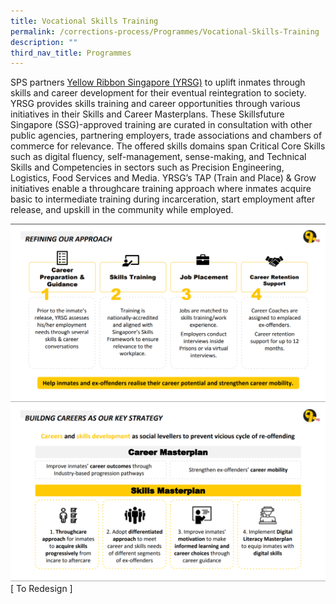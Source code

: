 ```yaml
---
title: Vocational Skills Training
permalink: /corrections-process/Programmes/Vocational-Skills-Training
description: ""
third_nav_title: Programmes
---
```

SPS partners [Yellow Ribbon Singapore (YRSG)](https://www.yellowribbon.gov.sg/) to uplift inmates through skills and career development for their eventual reintegration to society. YRSG provides skills training and career opportunities through various initiatives in their Skills and Career Masterplans. These Skillsfuture Singapore (SSG)-approved training are curated in consultation with other public agencies, partnering employers, trade associations and chambers of commerce for relevance. The offered skills domains span Critical Core Skills such as digital fluency, self-management, sense-making, and Technical Skills and Competencies in sectors such as Precision Engineering, Logistics, Food Services and Media. YRSG’s TAP (Train and Place) & Grow initiatives enable a throughcare training approach where inmates acquire basic to intermediate training during incarceration, start employment after release, and upskill in the community while employed.

<div class="container">
  <div class="row">
    <div class="col">
    <a href="https://raw.githubusercontent.com/isomerpages/pris-test/staging/images/Rehabilitation/VST%201.png">
         <img alt="" src="https://raw.githubusercontent.com/isomerpages/pris-test/staging/images/Rehabilitation/VST%201.png">
      </a>
    </div>
    <div class="col">
      <a href="https://raw.githubusercontent.com/isomerpages/pris-test/staging/images/Rehabilitation/VST%202.png">
         <img alt="" src="https://raw.githubusercontent.com/isomerpages/pris-test/staging/images/Rehabilitation/VST%202.png">
				</a>
    </div>
  </div>
 </div>
 [ To Redesign ] 